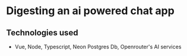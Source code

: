 # Digesting an ai powered chat app

## Technologies used
- Vue, Node, Typescript, Neon Postgres Db, Openrouter's AI services